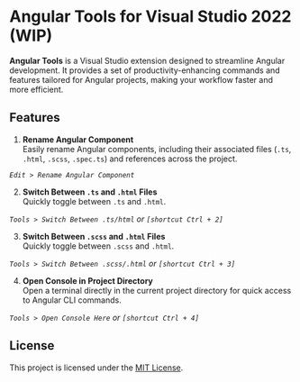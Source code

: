# Angular Tools for Visual Studio 2022 (WIP)

**Angular Tools** is a Visual Studio extension designed to streamline Angular development. It provides a set of productivity-enhancing commands and features tailored for Angular projects, making your workflow faster and more efficient.

## Features

1. **Rename Angular Component**  
   Easily rename Angular components, including their associated files (`.ts`, `.html`, `.scss`, `.spec.ts`) and references across the project.

*`Edit > Rename Angular Component`*

2. **Switch Between `.ts` and `.html` Files**  
   Quickly toggle between `.ts` and `.html`.

*`Tools > Switch Between .ts/html` or `[shortcut Ctrl + 2]`*

3. **Switch Between `.scss` and `.html` Files**  
   Quickly toggle between `.scss` and `.html`.

*`Tools > Switch Between .scss/.html` or `[shortcut Ctrl + 3]`*

4. **Open Console in Project Directory**  
   Open a terminal directly in the current project directory for quick access to Angular CLI commands.

*`Tools > Open Console Here` or `[shortcut Ctrl + 4]`*

## License

This project is licensed under the [MIT License](LICENSE).
